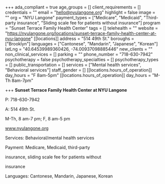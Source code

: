 +++
ada_compliant = true
age_groups = []
client_requirements = []
credentials = ""
email = "hello@nyulangone.org"
highlight = false
image = ""
org = "NYU Langone"
payment_types = ["Medicare", "Medicaid", "Third-party insurance", "Sliding scale fee for patients without insurance"]
program = "Sunset Terrace Family Health Center"
tags = []
telehealth = ""
website = "https://nyulangone.org/locations/sunset-terrace-family-health-center-at-nyu-langone"
[[locations]]
address = "514 49th St."
boroughs = ["Brooklyn"]
languages = ["Cantonese", "Mandarin", "Japanese", "Korean"]
latLng = "40.64539989360426, -74.00937098885446"
new_clients = ""
non_clinical_services = []
parking = ""
phone_number = "718-630-7942"
psychotherapy = false
psychotherapy_specialties = []
psychotherapy_types = []
public_transportation = []
services = ["Mental health services", "Behavioral services"]
staff_gender = []
[[locations.hours_of_operation]]
day_hours = "F 8am-5pm"
[[locations.hours_of_operation]]
day_hours = "M-Th 8am-7pm"

+++
**Sunset Terrace Family Health Center at NYU Langone**

P: 718-630-7942

A: 514 49th St.

M-Th, 8 am-7 pm; F, 8 am-5 pm

www.nyulangone.org

Services: Behavioral/mental health services

Payment: Medicare, Medicaid, third-party

insurance, sliding scale fee for patients without

insurance

Languages: Cantonese, Mandarin, Japanese, Korean